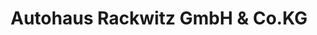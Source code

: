 ---
title: "Autohaus Rackwitz GmbH & Co.KG"
url: /jena/autohaus-rackwitz-gmbh-und-co-kg/
shop: Autohaus
---